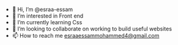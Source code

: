 - 👋 Hi, I’m @esraa-essam
- 👀 I’m interested in Front end 
- 🌱 I’m currently learning Css
- 💞️ I’m looking to collaborate on working to build useful websites 
- 📫 How to reach me esraaessammohammed4@gmail.com

<!---
esraa-essam/esraa-essam is a ✨ special ✨ repository because its `README.md` (this file) appears on your GitHub profile.
You can click the Preview link to take a look at your changes.
--->
